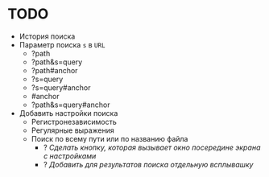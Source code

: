 <h1>TODO</h1>
<ul>
<li>История поиска</li>
<li>Параметр поиска <code>s</code> в <code>URL</code><ul>
<li>?path</li>
<li>?path&amp;s=query</li>
<li>?path#anchor</li>
<li>?s=query</li>
<li>?s=query#anchor</li>
<li>#anchor</li>
<li>?path&amp;s=query#anchor</li>
</ul>
</li>
<li>Добавить настройки поиска<ul>
<li>Регистронезависимость</li>
<li>Регулярные выражения</li>
<li>Поиск по всему пути или по названию файла<ul>
<li>? <em>Сделать кнопку, которая вызывает окно посередине экрана с настройками</em></li>
<li>? <em>Добавить для результатов поиска отдельную всплывашку</em></li>
</ul>
</li>
</ul>
</li>
</ul>
